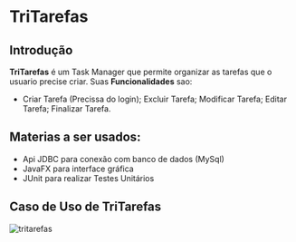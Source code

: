 # TriTarefas

## Introdução
**TriTarefas** é um Task Manager que permite organizar as tarefas que o usuario precise criar. Suas **Funcionalidades** sao:

* Criar Tarefa (Precissa do login); Excluir Tarefa; Modificar Tarefa; Editar Tarefa; Finalizar Tarefa.

## Materias a ser usados: 
* Api JDBC para conexão com banco de dados (MySql)
* JavaFX para interface gráfica
* JUnit para realizar Testes Unitários

## Caso de Uso de TriTarefas
![tritarefas](https://user-images.githubusercontent.com/37191196/43933447-452fcb0a-9c39-11e8-911f-0af61cdf8035.png)
